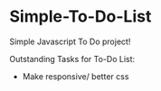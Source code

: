 # Simple-To-Do-List
Simple Javascript To Do project!

Outstanding Tasks for To-Do List:

* Make responsive/ better css
